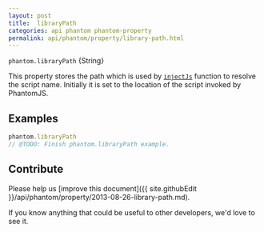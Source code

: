 ```yaml
---
layout: post
title:  libraryPath
categories: api phantom phantom-property
permalink: api/phantom/property/library-path.html
---
```


`phantom.libraryPath` {String}

This property stores the path which is used by [`injectJs`](#phantom-injectJs) function to resolve the script name. Initially it is set to the location of the script invoked by PhantomJS.

## Examples

```javascript
phantom.libraryPath
// @TODO: Finish phantom.libraryPath example.
```

## Contribute

Please help us [improve this document]({{ site.githubEdit }}/api/phantom/property/2013-08-26-library-path.md).

If you know anything that could be useful to other developers, we'd love to see it.


